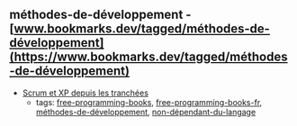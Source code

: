 méthodes-de-développement - [www.bookmarks.dev/tagged/méthodes-de-développement](https://www.bookmarks.dev/tagged/méthodes-de-développement)
---
* [Scrum et XP depuis les tranchées](http://www.infoq.com/resource/news/2007/06/scrum-xp-book/en/resources/ScrumAndXpFromTheTrenches_French.pdf)
    * tags: [free-programming-books](../tagged/free-programming-books.md), [free-programming-books-fr](../tagged/free-programming-books-fr.md), [méthodes-de-développement](../tagged/méthodes-de-développement.md), [non-dépendant-du-langage](../tagged/non-dépendant-du-langage.md)
